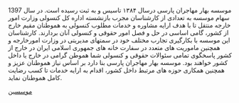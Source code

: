موسسه بهار مهاجران پارسی درسال ۱۳۸۴ تاسیس و به ثبت رسیده است. در سال 1397 سهام موسسه به تعدادی از کارشناسان مجرب بازنشسته اداره کل کنسولی وزارت امور خارجه منتقل تا با هدف ارایه مشاوره و خدمات مطلوب کنسولی به هموطنان مقیم خارج از کشور، گامی اساسی در حل و فصل امور حقوقی و کنسولی آنان بردارند. کارشناسان این موسسه با بکارگیری تجارب مختلف خود در سمتهای مدیریتی در وزارت امورخارجه و همچنین ماموریت های متعدد در سفارت خانه های جمهوری اسلامی ایران در خارج از کشور پاسخگوی تمامی سئوالات حقوقی و کنسولی شما هموطن گرامی در خارج یا داخل کشور خواهند بود. موسسه بهار مهاجران پارسی بنا دارد بر اساس نیاز هموطنان عزیز و همچنین همکاری حوزه های مرتبط داخل کشور، اقدام به ارایه خدمات تا کسب رضایت کامل هموطنان نماید.

[موسسین](page.php?id=founders)
